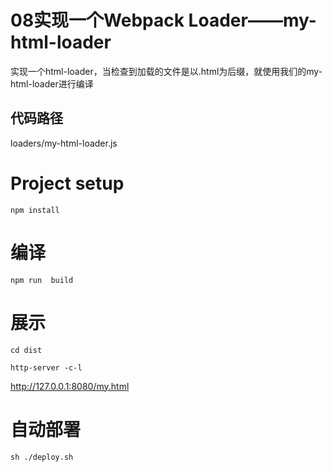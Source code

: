 # 08实现一个Webpack Loader——my-html-loader
实现一个html-loader，当检查到加载的文件是以.html为后缀，就使用我们的my-html-loader进行编译

## 代码路径
loaders/my-html-loader.js

# Project setup
```
npm install
```

# 编译
```
npm run  build
```

# 展示
```
cd dist

http-server -c-l
```
http://127.0.0.1:8080/my.html


# 自动部署
```
sh ./deploy.sh
```

  